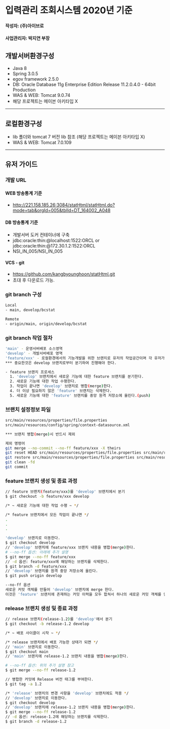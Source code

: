 # 입력관리 조회시스템 2020년 기준
#### 작성자: (주)아이브로 
#### 사업관리자: 박지연 부장

## 개발서버환경구성

- Java 8
- Spring 3.0.5
- egov framework 2.5.0
- DB: Oracle Database 11g Enterprise Edition Release 11.2.0.4.0 - 64bit Production 
- WAS & WEB: Tomcat 9.0.74
- 해당 프로젝트는 메이븐 아키타입 X

---
## 로컬환경구성 
- lib 폴더와 tomcat 7 버전 lib 참조 (해당 프로젝트는 메이븐 아키타입 X)
- WAS & WEB: Tomcat 7.0.109

---
## 유저 가이드

### 개발 URL
#### WEB 방송통계 기준
- http://221.158.185.26:3084/statHtml/statHtml.do?mode=tab&orgId=005&tblId=DT_164002_A048

 
#### DB 방송통계 기준
- 개발서버 도커 컨테이너에 구축
- jdbc:oracle:thin:@localhost:1522:ORCL or jdbc:oracle:thin:@172.30.1.2:1522:ORCL
- NSI_IN_005/NSI_IN_005


#### VCS - git
- https://github.com/kangbyounghoon/statHtml.git
- 초대 후 다운로드 가능.

### git branch 구성
```bash
Local
- main, develop/bcstat

Remote
- origin/main, origin/develop/bcstat
```

### git branch 작업 절차
```bash
'main' - 운영서버배포 소스영역
'develop' - 개발서버배포 영역 
'feature/xxx' - 로컬환경에서의 기능개발을 위한 브랜치로 유저의 작업공간이며 각 유저가 작업 전에 feature/xxx 브랜치영역을 생성하여 작업공간을 확보하여 진행한다. 
*** 중요한것은 develop 브랜치로부터 분기하여 진행해야 한다.

- feature 브랜치 프로세스
  1. 'develop' 브랜치에서 새로운 기능에 대한 feature 브랜치를 분기한다.
  2. 새로운 기능에 대한 작업 수행한다.
  3. 작업이 끝나면 'develop' 브랜치로 병합(merge)한다.
  4. 더 이상 필요하지 않은 'feature' 브랜치는 삭제한다.
  5. 새로운 기능에 대한 'feature' 브랜치를 중앙 원격 저장소에 올린다.(push)
```
### 브랜치 설정정보 파일
```bash
src/main/resources/properties/file.properties
src/main/resources/config/spring/context-datasource.xml

*** 브랜치 병합(merge)시 반드시 제외

제외 명령어
git merge --no-commit --no-ff feature/xxx -X theirs
git reset HEAD src/main/resources/properties/file.properties src/main/resources/config/spring/context-datasource.xml
git restore src/main/resources/properties/file.properties src/main/resources/config/spring/context-datasource.xml
git clean -fd
git commit

```

### feature 브랜치 생성 및 종료 과정

```bash
// feature 브랜치(feature/xxx)를 'develop' 브랜치에서 분기
$ git checkout -b feature/xxx develop

/* ~ 새로운 기능에 대한 작업 수행 ~ */

/* feature 브랜치에서 모든 작업이 끝나면 */
.
.
.

'develop' 브랜치로 이동한다.
$ git checkout develop
// 'develop' 브랜치에 feature/xxx 브랜치 내용을 병합(merge)한다.
# --no-ff 옵션: 아래에 추가 설명
$ git merge --no-ff feature/xxx
// -d 옵션: feature/xxx에 해당하는 브랜치를 삭제한다.
$ git branch -d feature/xxx
// 'develop' 브랜치를 원격 중앙 저장소에 올린다.
$ git push origin develop

--no-ff 옵션
새로운 커밋 객체를 만들어 'develop' 브랜치에 merge 한다.
이것은 'feature' 브랜치에 존재하는 커밋 이력을 모두 합쳐서 하나의 새로운 커밋 객체를 만들어 'develop' 브랜치로 병합(merge)하는 것이다.
```

### release 브랜치 생성 및 종료 과정
```bash
// release 브랜치(release-1.2)를 'develop'에서 분기
$ git checkout -b release-1.2 develop

/* ~ 배포 사이클이 시작 ~ */

/* release 브랜치에서 배포 가능한 상태가 되면 */
// 'main' 브랜치로 이동한다.
$ git checkout main
// 'main' 브랜치에 release-1.2 브랜치 내용을 병합(merge)한다.

# --no-ff 옵션: 위의 추가 설명 참고
$ git merge --no-ff release-1.2

// 병합한 커밋에 Release 버전 태그를 부여한다.
$ git tag -a 1.2

/* 'release' 브랜치의 변경 사항을 'develop' 브랜치에도 적용 */
// 'develop' 브랜치로 이동한다.
$ git checkout develop
// 'develop' 브랜치에 release-1.2 브랜치 내용을 병합(merge)한다.
$ git merge --no-ff release-1.2
// -d 옵션: release-1.2에 해당하는 브랜치를 삭제한다.
$ git branch -d release-1.2
```
